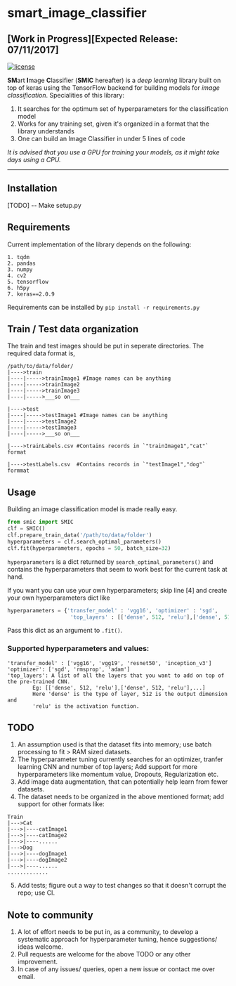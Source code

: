 # smart_image_classifier 
## [Work in Progress][Expected Release: 07/11/2017]
[![license](https://img.shields.io/github/license/mashape/apistatus.svg?maxAge=2592000)](https://github.com/anuragmishracse/smart_image_classifier/blob/master/LICENSE)

**SM**art **I**mage **C**lassifier (**SMIC** hereafter) is a _deep learning_ library built on top of keras using the TensorFlow backend for building models for _image classification_. 
Specialities of this library:
1. It searches for the optimum set of hyperparameters for the classification model
2. Works for any training set, given it's organized in a format that the library understands
3. One can build an Image Classifier in under 5 lines of code

_It is advised that you use a GPU for training your models, as it might take days using a CPU._

---------------------

## Installation
[TODO] -- Make setup.py

## Requirements
Current implementation of the library depends on the following:
```
1. tqdm
2. pandas 
3. numpy
4. cv2
5. tensorflow
6. h5py
7. keras==2.0.9
```
Requirements can be installed by `pip install -r requirements.py`

## Train / Test data organization
The train and test images should be put in seperate directories. The required data format is,
```
/path/to/data/folder/
|---->train
|----|----->trainImage1 #Image names can be anything
|----|----->trainImage2
|----|----->trainImage3
|----|----->___so on___

|---->test
|----|----->testImage1 #Image names can be anything
|----|----->testImage2
|----|----->testImage3
|----|----->___so on___

|---->trainLabels.csv #Contains records in `"trainImage1","cat"` format

|---->testLabels.csv  #Contains records in `"testImage1","dog"` formmat
```

## Usage
Building an image classification model is made really easy. 

```python
from smic import SMIC
clf = SMIC()
clf.prepare_train_data('/path/to/data/folder')
hyperparameters = clf.search_optimal_parameters()
clf.fit(hyperparameters, epochs = 50, batch_size=32)
```

`hyperparameters` is a dict returned by `search_optimal_parameters()` and contains the hyperparameters that seem to work best for the current task at hand. 

If you want you can use your own hyperparameters; skip line [4] and create your own hyperparameters dict like
```python
hyperparameters = {'transfer_model' : 'vgg16', 'optimizer' : 'sgd', 
					'top_layers' : [['dense', 512, 'relu'],['dense', 512, 'relu']]}
```
Pass this dict as an argument to `.fit()`. 

### Supported hyperparameters and values:
```
'transfer_model' : ['vgg16', 'vgg19', 'resnet50', 'inception_v3']
'optimizer': ['sgd', 'rmsprop', 'adam']
'top_layers': A list of all the layers that you want to add on top of the pre-trained CNN.
		Eg: [['dense', 512, 'relu'],['dense', 512, 'relu'],...]
		Here 'dense' is the type of layer, 512 is the output dimension and
		'relu' is the activation function.
```

## TODO
1. An assumption used is that the dataset fits into memory; use batch processing to fit > RAM sized datasets.
2. The hyperparameter tuning currently searches for an optimizer, tranfer learning CNN and number of top layers; Add support for more hyperparameters like momentum value, Dropouts, Regularization etc.
3. Add image data augmentation, that can potentially help learn from fewer datasets.
4. The dataset needs to be organized in the above mentioned format; add support for other formats like:
```
Train
|--->Cat
|--->|----catImage1
|--->|----catImage2
|--->|----......
|--->Dog
|--->|----dogImage1
|--->|----dogImage2
|--->|----......
.............
```
5. Add tests; figure out a way to test changes so that it doesn't corrupt the repo; use CI.


## Note to community
1. A lot of effort needs to be put in, as a community, to develop a systematic approach for hyperparameter tuning, hence suggestions/ ideas welcome.
2. Pull requests are welcome for the above TODO or any other improvement.
3. In case of any issues/ queries, open a new issue or contact me over email.

